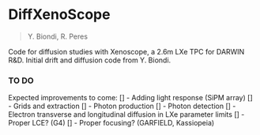 # DiffXenoScope
> Y. Biondi, R. Peres

Code for diffusion studies with Xenoscope, a 2.6m LXe TPC for DARWIN R&D. 
Initial drift and diffusion code from Y. Biondi. 

### TO DO

Expected improvements to come:
  [] - Adding light response (SiPM array)
      [] - Grids and extraction
      [] - Photon production
      [] - Photon detection
  [] - Electron transverse and longitudinal diffusion in LXe parameter limits
  [] - Proper LCE? (G4)
  [] - Proper focusing? (GARFIELD, Kassiopeia)